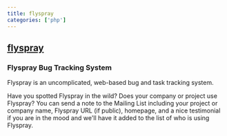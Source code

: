 ```yaml
---
title: flyspray
categories: ['php']
---
```

## [flyspray](https://github.com/Flyspray/flyspray)

### Flyspray Bug Tracking System


Flyspray is an uncomplicated, web-based bug and task tracking system.

Have you spotted Flyspray in the wild? Does your company or project use Flyspray?
You can send a note to the Mailing List including your project or company name, Flyspray URL (if public),
homepage, and a nice testimonial if you are in the mood and we'll have it added to the list of who is using Flyspray.
